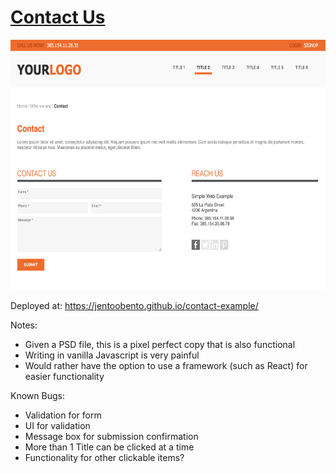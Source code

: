 # [Contact Us](https://jentoobento.github.io/contact-example/ "Click here to go to the deployed page")

<img src="https://github.com/jentoobento/contact-example/blob/master/homePage.png" width=650 height=400 />

Deployed at: <https://jentoobento.github.io/contact-example/>

Notes:

- Given a PSD file, this is a pixel perfect copy that is also functional
- Writing in vanilla Javascript is very painful
- Would rather have the option to use a framework (such as React) for easier functionality

Known Bugs:

- Validation for form
- UI for validation
- Message box for submission confirmation
- More than 1 Title can be clicked at a time
- Functionality for other clickable items?
